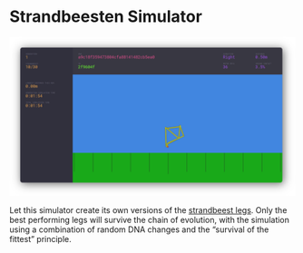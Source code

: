 # Strandbeesten Simulator

![](https://github.com/boltgolt/strandbeesten/raw/master/assets/img/readme.png)

Let this simulator create its own versions of the [strandbeest legs](https://youtu.be/NM4q-f68TlY?t=8s). Only the best performing legs will survive the chain of evolution, with the simulation using a combination of random DNA changes and the “survival of the fittest” principle.
